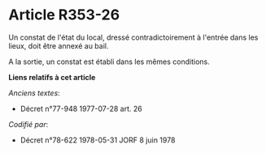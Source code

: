 # Article R353-26

Un constat de l'état du local, dressé contradictoirement à l'entrée dans les lieux, doit être annexé au bail.

A la sortie, un constat est établi dans les mêmes conditions.

**Liens relatifs à cet article**

_Anciens textes_:

  - Décret n°77-948 1977-07-28 art. 26

_Codifié par_:

  - Décret n°78-622 1978-05-31 JORF 8 juin 1978
